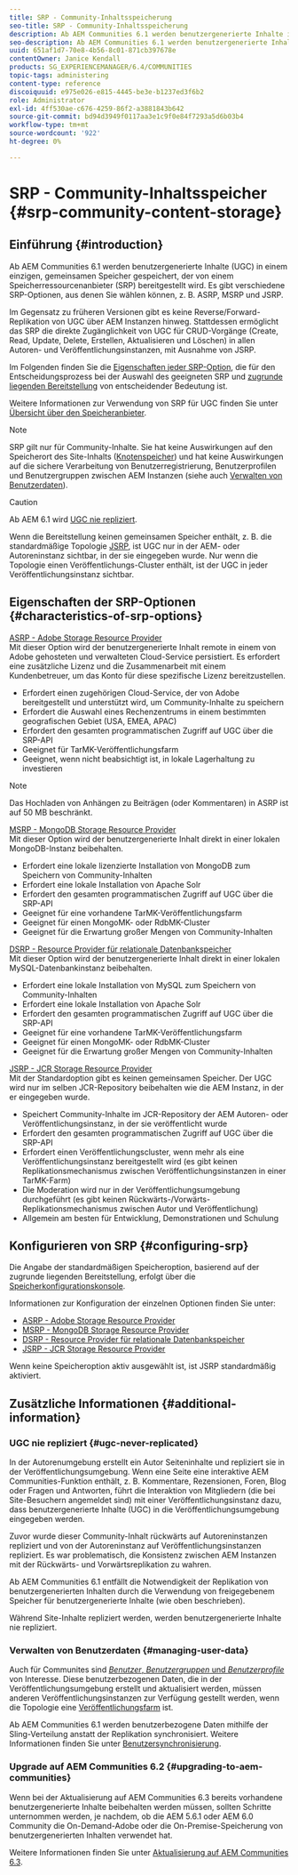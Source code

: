 ```yaml
---
title: SRP - Community-Inhaltsspeicherung
seo-title: SRP - Community-Inhaltsspeicherung
description: Ab AEM Communities 6.1 werden benutzergenerierte Inhalte in einem einzigen, gemeinsamen Speicher gespeichert, der von einem Speicherressourcenanbieter (SRP) bereitgestellt wird
seo-description: Ab AEM Communities 6.1 werden benutzergenerierte Inhalte in einem einzigen, gemeinsamen Speicher gespeichert, der von einem Speicherressourcenanbieter (SRP) bereitgestellt wird
uuid: 651af1d7-70e8-4b56-8c01-871cb397678e
contentOwner: Janice Kendall
products: SG_EXPERIENCEMANAGER/6.4/COMMUNITIES
topic-tags: administering
content-type: reference
discoiquuid: e975e026-e815-4445-be3e-b1237ed3f6b2
role: Administrator
exl-id: 4ff530ae-c676-4259-86f2-a3881843b642
source-git-commit: bd94d3949f0117aa3e1c9f0e84f7293a5d6b03b4
workflow-type: tm+mt
source-wordcount: '922'
ht-degree: 0%

---
```


# SRP - Community-Inhaltsspeicher {#srp-community-content-storage}

## Einführung {#introduction}

Ab AEM Communities 6.1 werden benutzergenerierte Inhalte (UGC) in einem einzigen, gemeinsamen Speicher gespeichert, der von einem Speicherressourcenanbieter (SRP) bereitgestellt wird. Es gibt verschiedene SRP-Optionen, aus denen Sie wählen können, z. B. ASRP, MSRP und JSRP.

Im Gegensatz zu früheren Versionen gibt es keine Reverse/Forward-Replikation von UGC über AEM Instanzen hinweg. Stattdessen ermöglicht das SRP die direkte Zugänglichkeit von UGC für CRUD-Vorgänge (Create, Read, Update, Delete, Erstellen, Aktualisieren und Löschen) in allen Autoren- und Veröffentlichungsinstanzen, mit Ausnahme von JSRP.

Im Folgenden finden Sie die [Eigenschaften jeder SRP-Option](#characteristics-of-srp-options), die für den Entscheidungsprozess bei der Auswahl des geeigneten SRP und [zugrunde liegenden Bereitstellung](topologies.md) von entscheidender Bedeutung ist.

Weitere Informationen zur Verwendung von SRP für UGC finden Sie unter [Übersicht über den Speicheranbieter](srp.md).

>[!NOTE]
>
>SRP gilt nur für Community-Inhalte. Sie hat keine Auswirkungen auf den Speicherort des Site-Inhalts ([Knotenspeicher](../../help/sites-deploying/data-store-config.md)) und hat keine Auswirkungen auf die sichere Verarbeitung von Benutzerregistrierung, Benutzerprofilen und Benutzergruppen zwischen AEM Instanzen (siehe auch [Verwalten von Benutzerdaten](#managing-user-data)).

>[!CAUTION]
>
>Ab AEM 6.1 wird [UGC nie repliziert](#ugc-never-replicated).
>
>Wenn die Bereitstellung keinen gemeinsamen Speicher enthält, z. B. die standardmäßige Topologie [JSRP](topologies.md#jsrp), ist UGC nur in der AEM- oder Autoreninstanz sichtbar, in der sie eingegeben wurde. Nur wenn die Topologie einen Veröffentlichungs-Cluster enthält, ist der UGC in jeder Veröffentlichungsinstanz sichtbar.

## Eigenschaften der SRP-Optionen {#characteristics-of-srp-options}

[ASRP - Adobe Storage Resource Provider](asrp.md)\
Mit dieser Option wird der benutzergenerierte Inhalt remote in einem von Adobe gehosteten und verwalteten Cloud-Service persistiert. Es erfordert eine zusätzliche Lizenz und die Zusammenarbeit mit einem Kundenbetreuer, um das Konto für diese spezifische Lizenz bereitzustellen.

* Erfordert einen zugehörigen Cloud-Service, der von Adobe bereitgestellt und unterstützt wird, um Community-Inhalte zu speichern
* Erfordert die Auswahl eines Rechenzentrums in einem bestimmten geografischen Gebiet (USA, EMEA, APAC)
* Erfordert den gesamten programmatischen Zugriff auf UGC über die SRP-API
* Geeignet für TarMK-Veröffentlichungsfarm
* Geeignet, wenn nicht beabsichtigt ist, in lokale Lagerhaltung zu investieren

>[!NOTE]
>
>Das Hochladen von Anhängen zu Beiträgen (oder Kommentaren) in ASRP ist auf 50 MB beschränkt.

[MSRP - MongoDB Storage Resource Provider](msrp.md)\
Mit dieser Option wird der benutzergenerierte Inhalt direkt in einer lokalen MongoDB-Instanz beibehalten.

* Erfordert eine lokale lizenzierte Installation von MongoDB zum Speichern von Community-Inhalten
* Erfordert eine lokale Installation von Apache Solr
* Erfordert den gesamten programmatischen Zugriff auf UGC über die SRP-API
* Geeignet für eine vorhandene TarMK-Veröffentlichungsfarm
* Geeignet für einen MongoMK- oder RdbMK-Cluster
* Geeignet für die Erwartung großer Mengen von Community-Inhalten

[DSRP - Resource Provider für relationale Datenbankspeicher](dsrp.md)\
Mit dieser Option wird der benutzergenerierte Inhalt direkt in einer lokalen MySQL-Datenbankinstanz beibehalten.

* Erfordert eine lokale Installation von MySQL zum Speichern von Community-Inhalten
* Erfordert eine lokale Installation von Apache Solr
* Erfordert den gesamten programmatischen Zugriff auf UGC über die SRP-API
* Geeignet für eine vorhandene TarMK-Veröffentlichungsfarm
* Geeignet für einen MongoMK- oder RdbMK-Cluster
* Geeignet für die Erwartung großer Mengen von Community-Inhalten

[JSRP - JCR Storage Resource Provider](jsrp.md)\
Mit der Standardoption gibt es keinen gemeinsamen Speicher. Der UGC wird nur im selben JCR-Repository beibehalten wie die AEM Instanz, in der er eingegeben wurde.

* Speichert Community-Inhalte im JCR-Repository der AEM Autoren- oder Veröffentlichungsinstanz, in der sie veröffentlicht wurde
* Erfordert den gesamten programmatischen Zugriff auf UGC über die SRP-API
* Erfordert einen Veröffentlichungscluster, wenn mehr als eine Veröffentlichungsinstanz bereitgestellt wird (es gibt keinen Replikationsmechanismus zwischen Veröffentlichungsinstanzen in einer TarMK-Farm)
* Die Moderation wird nur in der Veröffentlichungsumgebung durchgeführt (es gibt keinen Rückwärts-/Vorwärts-Replikationsmechanismus zwischen Autor und Veröffentlichung)
* Allgemein am besten für Entwicklung, Demonstrationen und Schulung

## Konfigurieren von SRP {#configuring-srp}

Die Angabe der standardmäßigen Speicheroption, basierend auf der zugrunde liegenden Bereitstellung, erfolgt über die [Speicherkonfigurationskonsole](srp-config.md).

Informationen zur Konfiguration der einzelnen Optionen finden Sie unter:

* [ASRP - Adobe Storage Resource Provider](asrp.md)
* [MSRP - MongoDB Storage Resource Provider](msrp.md)
* [DSRP - Resource Provider für relationale Datenbankspeicher](dsrp.md)
* [JSRP - JCR Storage Resource Provider](jsrp.md)

Wenn keine Speicheroption aktiv ausgewählt ist, ist JSRP standardmäßig aktiviert.

## Zusätzliche Informationen {#additional-information}

### UGC nie repliziert {#ugc-never-replicated}

In der Autorenumgebung erstellt ein Autor Seiteninhalte und repliziert sie in der Veröffentlichungsumgebung. Wenn eine Seite eine interaktive AEM Communities-Funktion enthält, z. B. Kommentare, Rezensionen, Foren, Blog oder Fragen und Antworten, führt die Interaktion von Mitgliedern (die bei Site-Besuchern angemeldet sind) mit einer Veröffentlichungsinstanz dazu, dass benutzergenerierte Inhalte (UGC) in die Veröffentlichungsumgebung eingegeben werden.

Zuvor wurde dieser Community-Inhalt rückwärts auf Autoreninstanzen repliziert und von der Autoreninstanz auf Veröffentlichungsinstanzen repliziert. Es war problematisch, die Konsistenz zwischen AEM Instanzen mit der Rückwärts- und Vorwärtsreplikation zu wahren.

Ab AEM Communities 6.1 entfällt die Notwendigkeit der Replikation von benutzergenerierten Inhalten durch die Verwendung von freigegebenem Speicher für benutzergenerierte Inhalte (wie oben beschrieben).

Während Site-Inhalte repliziert werden, werden benutzergenerierte Inhalte nie repliziert.

### Verwalten von Benutzerdaten {#managing-user-data}

Auch für Communites sind [*Benutzer*, *Benutzergruppen* und *Benutzerprofile*](users.md) von Interesse. Diese benutzerbezogenen Daten, die in der Veröffentlichungsumgebung erstellt und aktualisiert werden, müssen anderen Veröffentlichungsinstanzen zur Verfügung gestellt werden, wenn die Topologie eine [Veröffentlichungsfarm](../../help/sites-deploying/recommended-deploys.md#tarmk-farm) ist.

Ab AEM Communities 6.1 werden benutzerbezogene Daten mithilfe der Sling-Verteilung anstatt der Replikation synchronisiert. Weitere Informationen finden Sie unter [Benutzersynchronisierung](sync.md).

### Upgrade auf AEM Communities 6.2 {#upgrading-to-aem-communities}

Wenn bei der Aktualisierung auf AEM Communities 6.3 bereits vorhandene benutzergenerierte Inhalte beibehalten werden müssen, sollten Schritte unternommen werden, je nachdem, ob die AEM 5.6.1 oder AEM 6.0 Community die On-Demand-Adobe oder die On-Premise-Speicherung von benutzergenerierten Inhalten verwendet hat.

Weitere Informationen finden Sie unter [Aktualisierung auf AEM Communities 6.3](upgrade.md).
